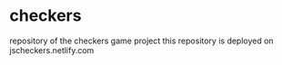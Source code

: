 # checkers
repository of the checkers game project
this repository is deployed on jscheckers.netlify.com
